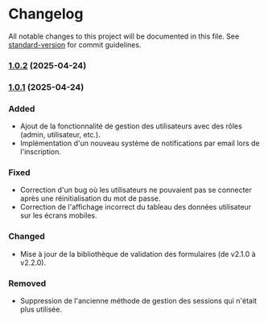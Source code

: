 # Changelog

All notable changes to this project will be documented in this file. See [standard-version](https://github.com/conventional-changelog/standard-version) for commit guidelines.

### [1.0.2](https://github.com/Lukas-Bouhlel/palindrome/compare/v1.0.1...v1.0.2) (2025-04-24)

### [1.0.1](https://github.com/Lukas-Bouhlel/palindrome/compare/v1.0.0...v1.0.1) (2025-04-24)

### Added
- Ajout de la fonctionnalité de gestion des utilisateurs avec des rôles (admin, utilisateur, etc.).
- Implémentation d'un nouveau système de notifications par email lors de l'inscription.
  
### Fixed
- Correction d'un bug où les utilisateurs ne pouvaient pas se connecter après une réinitialisation du mot de passe.
- Correction de l'affichage incorrect du tableau des données utilisateur sur les écrans mobiles.

### Changed
- Mise à jour de la bibliothèque de validation des formulaires (de v2.1.0 à v2.2.0).

### Removed
- Suppression de l'ancienne méthode de gestion des sessions qui n'était plus utilisée.
